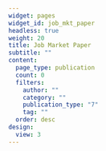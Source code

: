 ```yaml
---
widget: pages
widget_id: job_mkt_paper
headless: true
weight: 20
title: Job Market Paper
subtitle: ""
content:
  page_type: publication
  count: 0
  filters:
    author: ""
    category: ""
    publication_type: "7"
    tag: ""
  order: desc
design:
  view: 3
---
```

